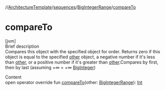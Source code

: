 //[ArchitectureTemplate](../../index.md)/[sequences](../index.md)/[BigIntegerRange](index.md)/[compareTo](compare-to.md)



# compareTo  
[jvm]  
Brief description  
Compares this object with the specified object for order. Returns zero if this object is equal to the specified [other]() object, a negative number if it's less than [other](), or a positive number if it's greater than [other]().Compares by first, then by last (assuming +∞ = +∞ [BigInteger](https://docs.oracle.com/javase/8/docs/api/java/math/BigInteger.html))  
  
  
Content  
open operator override fun [compareTo](compare-to.md)(other: [BigIntegerRange](index.md)): [Int](https://kotlinlang.org/api/latest/jvm/stdlib/kotlin/-int/index.html)  



